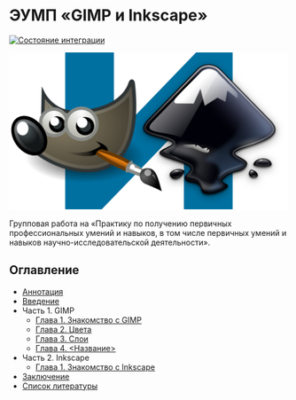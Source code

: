 # ЭУМП «GIMP и Inkscape»

[![Состояние интеграции](https://travis-ci.org/mpudelta/gimp-inkscape.svg?branch=master)](https://travis-ci.org/mpudelta/gimp-inkscape)

![Обложка](docs/cover.png)

Групповая работа на «Практику по получению первичных профессиональных умений и навыков, в том числе первичных умений и навыков научно-исследовательской деятельности».

## Оглавление

- [Аннотация](docs/index.md)
- [Введение](docs/introduction.md)
- Часть 1. GIMP
  - [Глава 1. Знакомство с GIMP](docs/gimp/1.md)
  - [Глава 2. Цвета](docs/gimp/2.md)
  - [Глава 3. Слои](docs/gimp/3.md)
  - [Глава 4. <Название>](docs/gimp/4.md)
- Часть 2. Inkscape
  - [Глава 1. Знакомство с Inkscape](docs/inkscape/1.md)
- [Заключение](docs/conclusion.md)
- [Список литературы](docs/bibliography.md)

